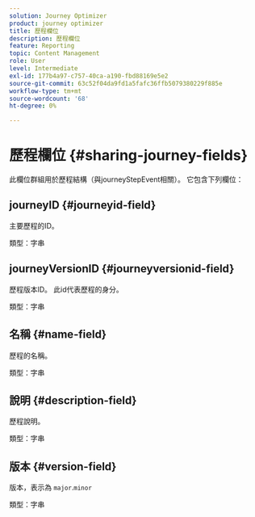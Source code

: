 ```yaml
---
solution: Journey Optimizer
product: journey optimizer
title: 歷程欄位
description: 歷程欄位
feature: Reporting
topic: Content Management
role: User
level: Intermediate
exl-id: 177b4a97-c757-40ca-a190-fbd88169e5e2
source-git-commit: 63c52f04da9fd1a5fafc36ffb5079380229f885e
workflow-type: tm+mt
source-wordcount: '68'
ht-degree: 0%

---
```


# 歷程欄位 {#sharing-journey-fields}

此欄位群組用於歷程結構（與journeyStepEvent相關）。 它包含下列欄位：

## journeyID {#journeyid-field}

主要歷程的ID。

類型：字串

## journeyVersionID {#journeyversionid-field}

歷程版本ID。 此id代表歷程的身分。

類型：字串

## 名稱 {#name-field}

歷程的名稱。

類型：字串

## 說明 {#description-field}

歷程說明。

類型：字串

## 版本 {#version-field}

版本，表示為 `major`.`minor`

類型：字串
